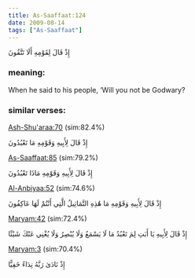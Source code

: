 ```yaml
---
title: As-Saaffaat:124
date: 2009-08-14
tags: ["As-Saaffaat"]
---
```

إِذْ قَالَ لِقَوْمِهِ أَلَا تَتَّقُونَ
### meaning: 
When he said to his people, ‘Will you not be Godwary?
### similar verses: 

[Ash-Shu'araa:70](/26/70) (sim:82.4%)

إِذْ قَالَ لِأَبِيهِ وَقَوْمِهِ مَا تَعْبُدُونَ

[As-Saaffaat:85](/37/85) (sim:79.2%)

إِذْ قَالَ لِأَبِيهِ وَقَوْمِهِ مَاذَا تَعْبُدُونَ

[Al-Anbiyaa:52](/21/52) (sim:74.6%)

إِذْ قَالَ لِأَبِيهِ وَقَوْمِهِ مَا هَٰذِهِ التَّمَاثِيلُ الَّتِي أَنْتُمْ لَهَا عَاكِفُونَ

[Maryam:42](/19/42) (sim:72.4%)

إِذْ قَالَ لِأَبِيهِ يَا أَبَتِ لِمَ تَعْبُدُ مَا لَا يَسْمَعُ وَلَا يُبْصِرُ وَلَا يُغْنِي عَنْكَ شَيْئًا

[Maryam:3](/19/3) (sim:70.4%)

إِذْ نَادَىٰ رَبَّهُ نِدَاءً خَفِيًّا
